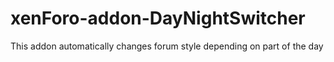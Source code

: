 # xenForo-addon-DayNightSwitcher
This addon automatically changes forum style depending on part of the day

